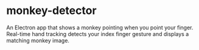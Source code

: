 # monkey-detector
An Electron app that shows a monkey pointing when you point your finger. Real-time hand tracking detects your index finger gesture and displays a matching monkey image.
